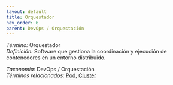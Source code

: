 ```yaml
---
layout: default
title: Orquestador
nav_order: 6
parent: DevOps / Orquestación
---
```


*Término:* Orquestador  
*Definición:* Software que gestiona la coordinación y ejecución de contenedores en un entorno distribuido.

*Taxonomía:* DevOps / Orquestación  
*Términos relacionados:* [Pod](https://maleniski.github.io/diccionario-angl-tec-mx/docs/alfabeticamente/P/pod/), [Cluster](https://maleniski.github.io/diccionario-angl-tec-mx/docs/alfabeticamente/C/cluster/)
